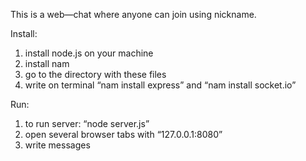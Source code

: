 This is a web—chat where anyone can join using nickname. 

Install:

1. install node.js on your machine 
2. install nam
3. go to the directory with these files
4. write on terminal “nam install express” and “nam install socket.io”

Run: 

1. to run server: “node server.js”
2. open several browser tabs with “127.0.0.1:8080”
3. write messages
 